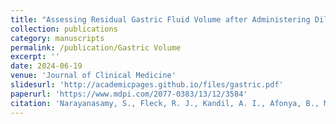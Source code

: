 ```yaml
---
title: "Assessing Residual Gastric Fluid Volume after Administering Diluted Oral Contrast until One Hour Prior to Anesthesia in Children: An Observational Cohort Study"
collection: publications
category: manuscripts
permalink: /publication/Gastric Volume
excerpt: ''
date: 2024-06-19
venue: 'Journal of Clinical Medicine'
slidesurl: 'http://academicpages.github.io/files/gastric.pdf'
paperurl: 'https://www.mdpi.com/2077-0383/13/12/3584'
citation: 'Narayanasamy, S., Fleck, R. J., Kandil, A. I., Afonya, B., Mahmoud, H., Lee, J., ... & Mahmoud, M. A. (2024). Assessing Residual Gastric Fluid Volume after Administering Diluted Oral Contrast until One Hour Prior to Anesthesia in Children: An Observational Cohort Study. Journal of Clinical Medicine, 13(12), 3584.'
---
```


